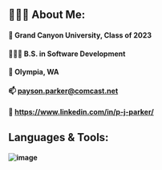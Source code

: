## 👨🏻‍💻 About Me:
#### 🏫 Grand Canyon University, Class of 2023
#### 👨🏻‍🎓 B.S. in Software Development
#### 📍 Olympia, WA
#### 📫 payson.parker@comcast.net
#### 🔗 https://www.linkedin.com/in/p-j-parker/

## Languages & Tools:
#### ![image](https://user-images.githubusercontent.com/90354190/209887181-1dc08466-36dd-47cd-ae6b-edcc7fdd5970.png)


<!--
**paysonjparker/paysonjparker** is a ✨ _special_ ✨ repository because its `README.md` (this file) appears on your GitHub profile.

Here are some ideas to get you started:

- 🔭 I’m currently working on ...
- 🌱 I’m currently learning ...
- 👯 I’m looking to collaborate on ...
- 🤔 I’m looking for help with ...
- 💬 Ask me about ...
- 📫 How to reach me: ...
- 😄 Pronouns: ...
- ⚡ Fun fact: ...
-->
